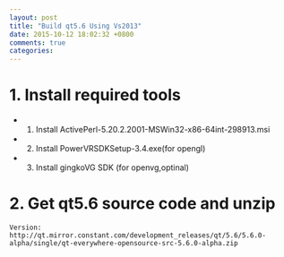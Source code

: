```yaml
---
layout: post
title: "Build qt5.6 Using Vs2013"
date: 2015-10-12 18:02:32 +0800
comments: true
categories: 
---
```


# 1. Install required tools #
- 1) Install ActivePerl-5.20.2.2001-MSWin32-x86-64int-298913.msi
- 2) Install PowerVRSDKSetup-3.4.exe(for opengl)
- 3) Install gingkoVG SDK (for openvg,optinal)

# 2. Get qt5.6 source code and unzip #

	Version: http://qt.mirror.constant.com/development_releases/qt/5.6/5.6.0-alpha/single/qt-everywhere-opensource-src-5.6.0-alpha.zip
